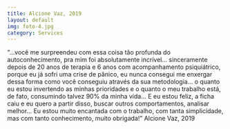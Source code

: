 ```yaml
---
title: Alcione Vaz, 2019
layout: default
img: foto-4.jpg
category: Services
---
```


“...você me surpreendeu com essa coisa tão profunda do autoconhecimento, pra mim foi absolutamente incrível...  sinceramente depois de 20 anos de terapia e 6 anos com acompanhamento psiquiátrico, porque eu já sofri uma crise de pânico, eu nunca consegui me enxergar dessa forma como você conseguiu através da sua metodologia... o quanto eu estou invertendo as minhas prioridades e o quanto o meu trabalho está, de fato, consumindo talvez 90% da minha vida... E eu estou feliz, a ficha caiu e eu quero a partir disso, buscar outros comportamentos, analisar melhor...  Eu estou muito encantada com o trabalho, com tanta simplicidade, mas com tanto conhecimento, muito obrigada!” Alcione Vaz, 2019

